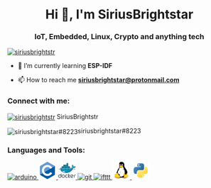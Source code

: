 <h1 align="center">Hi 👋, I'm SiriusBrightstar</h1>
<h3 align="center">IoT, Embedded, Linux, Crypto and anything tech</h3>

<p align="left"> <a href="https://twitter.com/siriusbrightstr" target="blank"><img src="https://img.shields.io/twitter/follow/siriusbrightstr?logo=twitter&style=for-the-badge" alt="siriusbrightstr" /></a> </p>

- 🌱 I’m currently learning **ESP-IDF**

- 📫 How to reach me **siriusbrightstar@protonmail.com**

<h3 align="left">Connect with me:</h3>
<p align="left">
<a href="https://twitter.com/siriusbrightstr" target="blank"><img align="center" src="https://raw.githubusercontent.com/rahuldkjain/github-profile-readme-generator/master/src/images/icons/Social/twitter.svg" alt="siriusbrightstr" height="30" width="40" /></a>
  SiriusBrightstr
  
<img align="center" src="https://raw.githubusercontent.com/rahuldkjain/github-profile-readme-generator/master/src/images/icons/Social/discord.svg" alt="siriusbrightstar#8223" height="30" width="40" />siriusbrightstar#8223
</p>

<h3 align="left">Languages and Tools:</h3>
<p align="left"> <a href="https://www.arduino.cc/" target="_blank" rel="noreferrer"> <img src="https://cdn.worldvectorlogo.com/logos/arduino-1.svg" alt="arduino" width="40" height="40"/> </a> <a href="https://www.cprogramming.com/" target="_blank" rel="noreferrer"> <img src="https://raw.githubusercontent.com/devicons/devicon/master/icons/c/c-original.svg" alt="c" width="40" height="40"/> </a> <a href="https://www.docker.com/" target="_blank" rel="noreferrer"> <img src="https://raw.githubusercontent.com/devicons/devicon/master/icons/docker/docker-original-wordmark.svg" alt="docker" width="40" height="40"/> </a> <a href="https://git-scm.com/" target="_blank" rel="noreferrer"> <img src="https://www.vectorlogo.zone/logos/git-scm/git-scm-icon.svg" alt="git" width="40" height="40"/> </a> <a href="https://ifttt.com/" target="_blank" rel="noreferrer"> <img src="https://www.vectorlogo.zone/logos/ifttt/ifttt-ar21.svg" alt="ifttt" width="40" height="40"/> </a> <a href="https://www.linux.org/" target="_blank" rel="noreferrer"> <img src="https://raw.githubusercontent.com/devicons/devicon/master/icons/linux/linux-original.svg" alt="linux" width="40" height="40"/> </a> <a href="https://www.python.org" target="_blank" rel="noreferrer"> <img src="https://raw.githubusercontent.com/devicons/devicon/master/icons/python/python-original.svg" alt="python" width="40" height="40"/> </a> </p>
